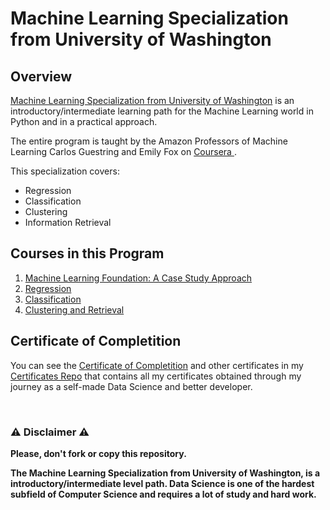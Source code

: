 # Machine Learning Specialization from University of Washington

## Overview
[Machine Learning Specialization from University of Washington](https://www.coursera.org/specializations/machine-learning) is an introductory/intermediate learning path for the Machine Learning world in Python and in a practical approach.

The entire program is taught by the Amazon Professors of Machine Learning Carlos Guestring and Emily Fox on [Coursera ](https://www.coursera.org).

This specialization covers:
- Regression
- Classification
- Clustering
- Information Retrieval

## Courses in this Program

1) [Machine Learning Foundation: A Case Study Approach](https://github.com/AlessandroCorradini/University-of-Washington-Machine-Learning-Specialization/tree/master/01%20-%20Machine%20Learning%20Foundations%20A%20Case%20Study%20Approach) 
2) [Regression](https://github.com/AlessandroCorradini/University-of-Washington-Machine-Learning-Specialization/tree/master/02%20-%20Regression)
3) [Classification](https://github.com/AlessandroCorradini/University-of-Washington-Machine-Learning-Specialization/tree/master/03%20-%20Classification)
4) [Clustering and Retrieval](https://github.com/AlessandroCorradini/University-of-Washington-Machine-Learning-Specialization/tree/master/04%20-%20Clustering%20and%20Retrieval)

## Certificate of Completition
You can see the [Certificate of Completition](https://github.com/AlessandroCorradini/Certificates/blob/master/Coursera%20-%20Machine%20Learning%20Specialization%20Certificate%20-%20University%20of%20Washington.pdf) and other certificates in my [Certificates Repo](https://github.com/AlessandroCorradini/Certificates) that contains all my certificates obtained through my journey as a self-made Data Science and better developer.

<br/>

### ⚠️ Disclaimer ⚠️
**Please, don't fork or copy this repository.**

**The Machine Learning Specialization from University of Washington, is a introductory/intermediate level path. Data Science is one of the hardest subfield of Computer Science and requires a lot of study and hard work.**
